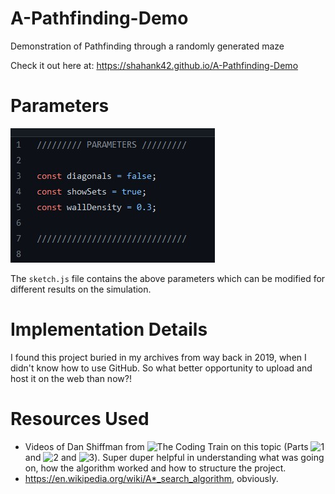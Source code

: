 # A-Pathfinding-Demo

Demonstration of Pathfinding through a randomly generated maze

Check it out here at: https://shahank42.github.io/A-Pathfinding-Demo

# Parameters

![Params](https://github.com/shahank42/A-Pathfinding-Demo/blob/main/params.jpg?raw=true)

The `sketch.js` file contains the above parameters which can be modified for different results on the simulation. 

# Implementation Details

I found this project buried in my archives from way back in 2019, when I didn't know how to use GitHub. So what better opportunity to upload and host it on the web than now?!

# Resources Used

* Videos of Dan Shiffman from ![The Coding Train](https://www.youtube.com/channel/UCvjgXvBlbQiydffZU7m1_aw) on this topic (Parts ![1](https://www.youtube.com/watch?v=aKYlikFAV4k) and ![2](https://www.youtube.com/watch?v=EaZxUCWAjb0) and ![3](https://www.youtube.com/watch?v=jwRT4PCT6RU)). Super duper helpful in understanding what was going on, how the algorithm worked and how to structure the project.
* https://en.wikipedia.org/wiki/A*_search_algorithm, obviously.
